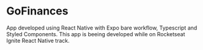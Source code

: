 # GoFinances

App developed using React Native with Expo bare workflow, Typescript and Styled Components. This app is beeing developed while on Rocketseat Ignite React Native track.
